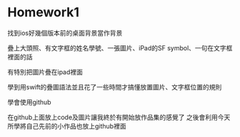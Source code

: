 
<h1>Homework1</h1> 



<tr>找到ios好幾個版本前的桌面背景當作背景

疊上大頭照、有文字框的姓名學號、一張圖片、iPad的SF symbol、一句在文字框裡面的話

有特別把圖片疊在ipad裡面

學到用swift的疊圖語法並且花了一些時間才搞懂放置圖片、文字框位置的規則

學會使用github

在github上面放上code及圖片讓我終於有開始放作品集的感覺了 之後會利用今天所學將自己先前的小作品也放上github裡面
</tr>
